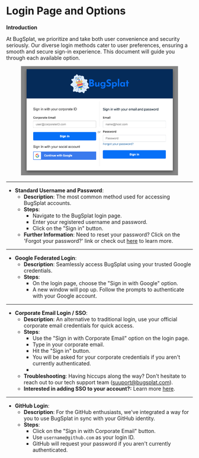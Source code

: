 # Login Page and Options

**Introduction**

At BugSplat, we prioritize and take both user convenience and security seriously. Our diverse login methods cater to user preferences, ensuring a smooth and secure sign-in experience. This document will guide you through each available option.

<figure><img src="../../.gitbook/assets/bugsplat-login-screen (1).png" alt=""><figcaption></figcaption></figure>

***

* **Standard Username and Password**:
  * **Description**: The most common method used for accessing BugSplat accounts.
  * **Steps**:
    * Navigate to the BugSplat login page.
    * Enter your registered username and password.
    * Click on the "Sign in" button.
  * **Further Information**: Need to reset your password?  Click on the 'Forgot your password?' link or check out [here](password-settings-and-reset-options/) to learn more.

***

* **Google Federated Login**:
  * **Description**: Seamlessly access BugSplat using your trusted Google credentials.
  * **Steps**:
    * On the login page, choose the "Sign in with Google" option.
    * A new window will pop up. Follow the prompts to authenticate with your Google account.

***

* **Corporate Email Login / SSO**:
  * **Description**: An alternative to traditional login, use your official corporate email credentials for quick access.
  * **Steps**:
    * Use the "Sign in with Corporate Email" option on the login page.
    * Type in your corporate email.
    * Hit the "Sign in" button.
    * You will be asked for your corporate credentials if you aren't currently authenticated.
    *
  * **Troubleshooting**: Having hiccups along the way? Don't hesitate to reach out to our tech support team (suuport@bugsplat.com).
  * **Interested in adding SSO to your account?:**  Learn more [here](single-sign-on-sso.md).

***

* **GitHub Login**:
  * **Description**: For the GitHub enthusiasts, we've integrated a way for you to use BugSplat in sync with your GitHub identity.
  * **Steps**:
    * Click on the "Sign in with Corporate Email" button.
    * Use `username@github.com` as your login ID.
    * GitHub will request your password if you aren't currently authenticated.
